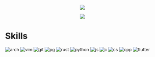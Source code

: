 <p align='center'>
    <img            src="https://capsule-render.vercel.app/api?type=waving&color=234567&height=300&section=header&text=Hello!&fontSize=90&animation=fadeIn&fontAlignY=38&descAlignY=51&descAlign=62"/>
</p>
<p align='center'>
    <img            src="https://streak-stats.demolab.com?user=owo404&theme=dark&hide_current_streak=true&hide_longest_streak=true"/>
</p>

# Skills
![arch](https://img.shields.io/badge/Arch_Linux-1793D1?style=for-the-badge&logo=arch-linux&logoColor=white) ![vim](https://img.shields.io/badge/VIM-%2311AB00.svg?&style=for-the-badge&logo=vim&logoColor=white) ![git](https://img.shields.io/badge/GIT-E44C30?style=for-the-badge&logo=git&logoColor=white) ![pg](https://img.shields.io/badge/PostgreSQL-316192?style=for-the-badge&logo=postgresql&logoColor=white) 
![rust](https://img.shields.io/badge/Rust-000000?style=for-the-badge&logo=rust&logoColor=white) ![python](https://img.shields.io/badge/Python-3776AB?style=for-the-badge&logo=python&logoColor=white) ![js](https://img.shields.io/badge/JavaScript-F7DF1E?style=for-the-badge&logo=JavaScript&logoColor=white) ![c](https://img.shields.io/badge/C-00599C?style=for-the-badge&logo=c&logoColor=white) ![cs](https://img.shields.io/badge/C%23-239120?style=for-the-badge&logo=c-sharp&logoColor=white) ![cpp](https://img.shields.io/badge/C%2B%2B-00599C?style=for-the-badge&logo=c%2B%2B&logoColor=white) ![flutter](https://img.shields.io/badge/Flutter-02569B?style=for-the-badge&logo=flutter&logoColor=white)